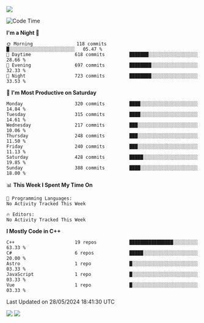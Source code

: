 ![](https://komarev.com/ghpvc/?username=lilpidgey&color=red)
<!--START_SECTION:waka-->
![Code Time](http://img.shields.io/badge/Code%20Time-1%2C491%20hrs%2018%20mins-blue)

**I'm a Night 🦉** 

```text
🌞 Morning                118 commits         █░░░░░░░░░░░░░░░░░░░░░░░░   05.47 % 
🌆 Daytime                618 commits         ███████░░░░░░░░░░░░░░░░░░   28.66 % 
🌃 Evening                697 commits         ████████░░░░░░░░░░░░░░░░░   32.33 % 
🌙 Night                  723 commits         ████████░░░░░░░░░░░░░░░░░   33.53 % 
```
📅 **I'm Most Productive on Saturday** 

```text
Monday                   320 commits         ████░░░░░░░░░░░░░░░░░░░░░   14.84 % 
Tuesday                  315 commits         ████░░░░░░░░░░░░░░░░░░░░░   14.61 % 
Wednesday                217 commits         ███░░░░░░░░░░░░░░░░░░░░░░   10.06 % 
Thursday                 248 commits         ███░░░░░░░░░░░░░░░░░░░░░░   11.50 % 
Friday                   240 commits         ███░░░░░░░░░░░░░░░░░░░░░░   11.13 % 
Saturday                 428 commits         █████░░░░░░░░░░░░░░░░░░░░   19.85 % 
Sunday                   388 commits         ████░░░░░░░░░░░░░░░░░░░░░   18.00 % 
```


📊 **This Week I Spent My Time On** 

```text
💬 Programming Languages: 
No Activity Tracked This Week

🔥 Editors: 
No Activity Tracked This Week
```

**I Mostly Code in C++** 

```text
C++                      19 repos            ████████████████░░░░░░░░░   63.33 % 
C#                       6 repos             █████░░░░░░░░░░░░░░░░░░░░   20.00 % 
Astro                    1 repo              █░░░░░░░░░░░░░░░░░░░░░░░░   03.33 % 
JavaScript               1 repo              █░░░░░░░░░░░░░░░░░░░░░░░░   03.33 % 
Vue                      1 repo              █░░░░░░░░░░░░░░░░░░░░░░░░   03.33 % 
```




 Last Updated on 28/05/2024 18:41:30 UTC
<!--END_SECTION:waka-->
![](https://hit.yhype.me/github/profile?user_id=42968544)
![](https://komarev.com/ghpvc/?lilpidgey)
